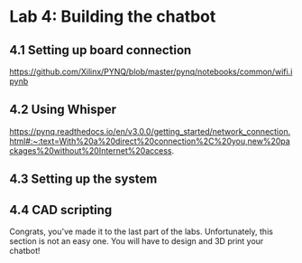 # Lab 4: Building the chatbot

## 4.1 Setting up board connection

https://github.com/Xilinx/PYNQ/blob/master/pynq/notebooks/common/wifi.ipynb

## 4.2 Using Whisper

https://pynq.readthedocs.io/en/v3.0.0/getting_started/network_connection.html#:~:text=With%20a%20direct%20connection%2C%20you,new%20packages%20without%20Internet%20access.


## 4.3 Setting up the system


## 4.4 CAD scripting

Congrats, you've made it to the last part of the labs. Unfortunately, this section is not an easy one. You will have to design and 3D print your chatbot!